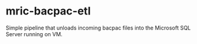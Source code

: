 # mric-bacpac-etl
Simple pipeline that unloads incoming bacpac files into the Microsoft SQL Server running on VM.
